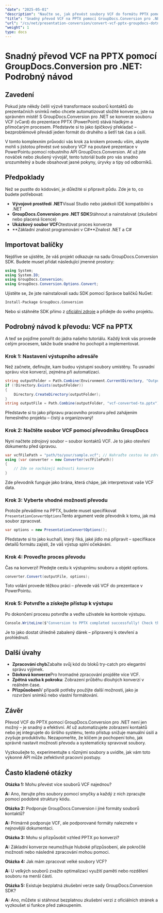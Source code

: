 ```yaml
---
"date": "2025-05-01"
"description": "Naučte se, jak převést soubory VCF do formátu PPTX pomocí nástroje GroupDocs.Conversion pro .NET. Tato podrobná příručka zahrnuje nastavení, konverzi a integraci do vašich aplikací."
"title": "Snadný převod VCF na PPTX pomocí GroupDocs.Conversion pro .NET – podrobný návod"
"url": "/cs/net/presentation-conversion/convert-vcf-pptx-groupdocs-dotnet/"
"weight": 1
type: docs
---
```

# Snadný převod VCF na PPTX pomocí GroupDocs.Conversion pro .NET: Podrobný návod

## Zavedení

Pokud jste někdy čelili výzvě transformace souborů kontaktů do prezentačních snímků nebo chcete automatizovat složité konverze, jste na správném místě! S GroupDocs.Conversion pro .NET se konverze souboru VCF (vCard) do prezentace PPTX (PowerPoint) stává hladkým a přímočarým procesem. Představte si to jako špičkový překladač – bezproblémově převádí jeden formát do druhého a šetří tak čas a úsilí. 

V tomto komplexním průvodci vás krok za krokem provedu vším, abyste mohli s jistotou převést své soubory VCF na poutavé prezentace v PowerPointu pomocí robustního API GroupDocs.Conversion. Ať už jste nováček nebo zkušený vývojář, tento tutoriál bude pro vás snadno srozumitelný a bude obsahovat jasné pokyny, úryvky a tipy od odborníků.


## Předpoklady

Než se pustíte do kódování, je důležité si připravit půdu. Zde je to, co budete potřebovat:

- **Vývojové prostředí .NET**Visual Studio nebo jakékoli IDE kompatibilní s .NET
- **GroupDocs.Conversion pro .NET SDK**Stáhnout a nainstalovat (zkušební nebo placená licence)
- **Ukázkový soubor VCF**Otestovat proces konverze
- **Základní znalost programování v C#**Znalost .NET a C#


## Importovat balíčky

Nejdříve se ujistěte, že váš projekt odkazuje na sadu GroupDocs.Conversion SDK. Budete muset přidat následující jmenné prostory:

```csharp
using System;
using System.IO;
using GroupDocs.Conversion;
using GroupDocs.Conversion.Options.Convert;
```

Ujistěte se, že jste nainstalovali sadu SDK pomocí Správce balíčků NuGet:

```bash
Install-Package GroupDocs.Conversion
```

Nebo si stáhněte SDK přímo z [oficiální zdroje](https://releases.groupdocs.com/conversion/net/) a přidejte do svého projektu.


## Podrobný návod k převodu: VCF na PPTX

A teď se pojďme ponořit do jádra našeho tutoriálu. Každý krok vás provede celým procesem, takže bude snadné ho pochopit a implementovat.


### Krok 1: Nastavení výstupního adresáře

Než začnete, definujte, kam budou výstupní soubory umístěny. To usnadní správu více konverzí, zejména při automatizaci.

```csharp
string outputFolder = Path.Combine(Environment.CurrentDirectory, "Output");
if (!Directory.Exists(outputFolder))
{
    Directory.CreateDirectory(outputFolder);
}
string outputFile = Path.Combine(outputFolder, "vcf-converted-to.pptx");
```

Představte si to jako přípravu pracovního prostoru před zahájením řemeslného projektu – čistý a organizovaný!


### Krok 2: Načtěte soubor VCF pomocí převodníku GroupDocs

Nyní načtete zdrojový soubor – soubor kontaktů VCF. Je to jako otevření dokumentu před úpravou.

```csharp
var vcfFilePath = "path/to/your/sample.vcf"; // Nahraďte cestou ke zdrojovému souboru
using (var converter = new Converter(vcfFilePath))
{
    // Zde se nacházejí možnosti konverze
}
```

Zde převodník funguje jako brána, která chápe, jak interpretovat vaše VCF data.


### Krok 3: Vyberte vhodné možnosti převodu

Protože převádíme na PPTX, budete muset specifikovat `PresentationConvertOptions`Tento argument vede převodník k tomu, jak má soubor zpracovat.

```csharp
var options = new PresentationConvertOptions();
```

Představte si to jako kuchaři, který říká, jaké jídlo má připravit – specifikace detailů formátu zajistí, že váš výstup splní očekávání.


### Krok 4: Proveďte proces převodu

Čas na konverzi! Předejte cestu k výstupnímu souboru a objekt options.

```csharp
converter.Convert(outputFile, options);
```

Toto volání provede těžkou práci – převede váš VCF do prezentace v PowerPointu.


### Krok 5: Potvrďte a získejte přístup k výstupu

Po dokončení procesu potvrďte a veďte uživatele ke kontrole výstupu.

```csharp
Console.WriteLine($"Conversion to PPTX completed successfully! Check the output at {outputFolder}");
```

Je to jako dostat úhledně zabalený dárek – připravený k otevření a prohlédnutí.


## Další úvahy

- **Zpracování chyb**Zabalte svůj kód do bloků try-catch pro elegantní správu výjimek.
- **Dávková konverze**Pro hromadné zpracování projděte více VCF.
- **Zpětná vazba k pokroku**: Zobrazení průběhu dlouhých konverzí v reálném čase.
- **Přizpůsobení**V případě potřeby použijte další možnosti, jako je rozvržení snímků nebo vlastní formátování.


## Závěr

Převod VCF do PPTX pomocí GroupDocs.Conversion pro .NET není jen možný – je snadný a efektivní. Ať už automatizujete zobrazení kontaktů nebo jej integrujete do širšího systému, tento přístup snižuje manuální úsilí a zvyšuje produktivitu. Nezapomeňte, že klíčem je pochopení toho, jak správně nastavit možnosti převodu a systematicky spravovat soubory.

Vyzkoušejte to, experimentujte s různými soubory a uvidíte, jak vám toto výkonné API může zefektivnit pracovní postupy.


## Často kladené otázky

**Otázka 1:** Mohu převést více souborů VCF najednou?  

**A:** Ano, iterujte přes soubory pomocí smyčky a každý z nich zpracujte pomocí podobné struktury kódu.

**Otázka 2:** Podporuje GroupDocs.Conversion i jiné formáty souborů kontaktů?  

**A:** Primárně podporuje VCF, ale podporované formáty naleznete v nejnovější dokumentaci.

**Otázka 3:** Mohu si přizpůsobit vzhled PPTX po konverzi?  

**A:** Základní konverze neumožňuje hluboké přizpůsobení, ale pokročilé možnosti nebo následné zpracování mohou pomoci.

**Otázka 4:** Jak mám zpracovat velké soubory VCF?  

**A:** U velkých souborů zvažte optimalizaci využití paměti nebo rozdělení souboru na menší části.

**Otázka 5:** Existuje bezplatná zkušební verze sady GroupDocs.Conversion SDK?  

**A:** Ano, můžete si stáhnout bezplatnou zkušební verzi z oficiálních stránek a vyzkoušet si funkce před zakoupením.